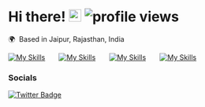 # Hi there! <img src="https://github.com/prajjwalyd/prajjwalyd/assets/111794524/47b56f0e-7b31-479f-b7cb-d3f5a9746468" width="25"> <img alt = "profile views" src="https://komarev.com/ghpvc/?username=prajjwalyd&color=blue">
🌍  Based in Jaipur, Rajasthan, India
<br/>

[![My Skills](https://skillicons.dev/icons?i=js,ts,python,java)](https://skillicons.dev) &nbsp;&nbsp;&nbsp;&nbsp;&nbsp; [![My Skills](https://skillicons.dev/icons?i=nodejs,react,next,svelte)](https://skillicons.dev) &nbsp;&nbsp;&nbsp;&nbsp;&nbsp; [![My Skills](https://skillicons.dev/icons?i=git,docker,figma)](https://skillicons.dev) &nbsp;&nbsp;&nbsp;&nbsp;&nbsp; [![My Skills](https://skillicons.dev/icons?i=mongodb,postgres)](https://skillicons.dev) 
<br/>

### Socials

<div id="badges">
  <a href="https://twitter.com/prajjwalyd">
    <img src="https://img.shields.io/badge/Twitter-blue?style=for-the-badge&logo=twitter&logoColor=white" alt="Twitter Badge"/>
  </a>
</div>
